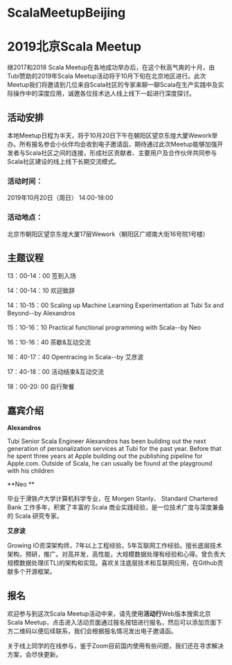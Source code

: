 # ScalaMeetupBeijing
# 2019北京Scala Meetup

继2017和2018 Scala Meetup在各地成功举办后，在这个秋高气爽的十月，由 Tubi赞助的2019年Scala Meetup活动将于10月下旬在北京地区进行。此次Meetup我们将邀请到几位来自Scala社区的专家来聊一聊Scala在生产实践中及实际操作中的深度应用，诚邀各位技术达人线上线下一起进行深度探讨。


## ​活动安排
​
本地Meetup日程为半天，将于10月20日下午在朝阳区望京东煌大厦Wework举办。所有报名参会小伙伴均会收到电子邀请函，期待通过此次Meetup能够加强开发者与Scala社区之间的连接，形成社区贡献者、主要用户及合作伙伴共同参与Scala社区建设的线上线下长期交流模式。

### ​活动时间：
2019年10月20日（周日） 14:00-18:00
### 活动地点：
北京市朝阳区望京东煌大厦17层Wework（朝阳区广顺南大街16号院1号楼）


## 主题议程

13：00-14：00   签到入场

14：00-14：10   欢迎致辞

14：10-15：00   Scaling up Machine Learning Experimentation at Tubi 5x and Beyond--by Alexandros

15：10-16：10   Practical functional programming with Scala--by Neo

16：10-16：40   茶歇&互动交流

16：40-17：40  Opentracing in Scala--by 艾彦波

17：40-18：00   活动结束&互动交流

18：00-20:   00   自行聚餐


## 嘉宾介绍

**Alexandros**

Tubi
Senior Scala Engineer
Alexandros has been building out the next generation of personalization services at Tubi for the past year. Before that he spent three years at Apple building out the publishing pipeline for Apple.com. Outside of Scala, he can usually be found at the playground with his children


**Neo **

毕业于滑铁卢大学计算机科学专业，在 Morgen Stanly、 Standard Chartered Bank 工作多年，积累了丰富的 Scala 商业实践经验，是一位技术广度与深度兼备的 Scala 研究专家。


**艾彦波**

Growing IO资深架构师，7年以上工程经验，5年互联网工作经验。擅长底层技术架构，预研，推广。对高并发，高性能，大规模数据处理有经验和心得。曾负责大规模数据处理(ETL)的架构和实现。喜欢关注底层技术和互联网应用，在Github贡献多个开源框架。 


## 报名
欢迎参与到这次Scala Meetup活动中来，请先使用**活动行**Web版本搜索北京Scala Meetup，点击进入活动页面通过报名按钮进行报名，然后可以添加页面下方二维码以便后续联系，我们会根据报名情况发出电子邀请函。

关于线上同学的在线参与，鉴于Zoom目前国内使用有些问题，我们还在寻求解决方案，会尽快更新。

